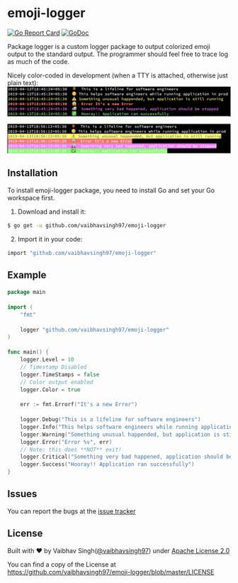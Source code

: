 # emoji-logger

[![Go Report Card](https://goreportcard.com/badge/github.com/vaibhavsingh97/emoji-logger)](https://goreportcard.com/report/github.com/vaibhavsingh97/emoji-logger)
[![GoDoc](https://godoc.org/github.com/vaibhavsingh97/emoji-logger?status.svg)](https://godoc.org/github.com/vaibhavsingh97/emoji-logger)

Package logger is a custom logger package to output colorized emoji output to the standard output. The programmer should feel free to trace log as much of the code.

Nicely color-coded in development (when a TTY is attached, otherwise just plain text):
![alt text](images/demo_1.png)

![alt text](images/demo_2.png)

## Installation

To install emoji-logger package, you need to install Go and set your Go workspace first.

1. Download and install it:

```sh
$ go get -u github.com/vaibhavsingh97/emoji-logger
```

2. Import it in your code:

```sh
import "github.com/vaibhavsingh97/emoji-logger"
```

## Example

```go
package main

import (
    "fmt"

    logger "github.com/vaibhavsingh97/emoji-logger"
)

func main() {
    logger.Level = 10
    // Timestamp Disabled
    logger.TimeStamps = false
    // Color output enabled
    logger.Color = true

    err := fmt.Errorf("It's a new Error")

    logger.Debug("This is a lifeline for software engineers")
    logger.Info("This helps software engineers while running application in prod")
    logger.Warning("Something unusual happended, but application is still running")
    logger.Error("Error %v", err)
    // Note: this does **NOT** exit!
    logger.Critical("Something very bad happened, application should be stopped")
    logger.Success("Hooray!! Application ran successfully")
}

```

## Issues

You can report the bugs at the [issue tracker](https://github.com/vaibhavsingh97/emoji-logger/issues)

## License

Built with ♥ by Vaibhav Singh([@vaibhavsingh97](https://github.com/vaibhavsingh97)) under [Apache License 2.0](https://github.com/vaibhavsingh97/emoji-logger/blob/master/LICENSE)

You can find a copy of the License at <https://github.com/vaibhavsingh97/emoji-logger/blob/master/LICENSE>

